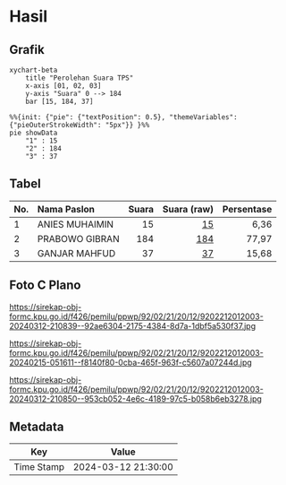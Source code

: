 # Hasil

## Grafik

```mermaid
xychart-beta
    title "Perolehan Suara TPS"
    x-axis [01, 02, 03]
    y-axis "Suara" 0 --> 184
    bar [15, 184, 37]
```

```mermaid
%%{init: {"pie": {"textPosition": 0.5}, "themeVariables": {"pieOuterStrokeWidth": "5px"}} }%%
pie showData
    "1" : 15
    "2" : 184
    "3" : 37
```

## Tabel

| No. | Nama Paslon    | Suara | Suara (raw) | Persentase |
|:--- |:-------------- | -----:| -----------:| ----------:|
| 1   | ANIES MUHAIMIN | 15    | [15][p-1]   | 6,36       |
| 2   | PRABOWO GIBRAN | 184   | [184][p-2]  | 77,97      |
| 3   | GANJAR MAHFUD  | 37    | [37][p-3]   | 15,68      |


[p-1]: https://github.com/gigit-pemilu/pemilu-2024-92-papua-barat/blob/main/pilpres/hitung-suara/sub/92-papua-barat/sub/02-manokwari/sub/21-sidey/sub/2012-sidey-jaya/sub/003-tps/sub/paslon-1.txt
[p-2]: https://github.com/gigit-pemilu/pemilu-2024-92-papua-barat/blob/main/pilpres/hitung-suara/sub/92-papua-barat/sub/02-manokwari/sub/21-sidey/sub/2012-sidey-jaya/sub/003-tps/sub/paslon-2.txt
[p-3]: https://github.com/gigit-pemilu/pemilu-2024-92-papua-barat/blob/main/pilpres/hitung-suara/sub/92-papua-barat/sub/02-manokwari/sub/21-sidey/sub/2012-sidey-jaya/sub/003-tps/sub/paslon-3.txt

## Foto C Plano

https://sirekap-obj-formc.kpu.go.id/f426/pemilu/ppwp/92/02/21/20/12/9202212012003-20240312-210839--92ae6304-2175-4384-8d7a-1dbf5a530f37.jpg

https://sirekap-obj-formc.kpu.go.id/f426/pemilu/ppwp/92/02/21/20/12/9202212012003-20240215-051611--f8140f80-0cba-465f-963f-c5607a07244d.jpg

https://sirekap-obj-formc.kpu.go.id/f426/pemilu/ppwp/92/02/21/20/12/9202212012003-20240312-210850--953cb052-4e6c-4189-97c5-b058b6eb3278.jpg


## Metadata

| Key        | Value               |
| ---------- | ------------------- |
| Time Stamp | 2024-03-12 21:30:00 |



